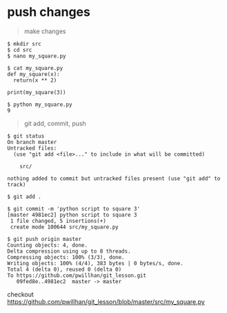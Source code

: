 # push changes

> make changes

```
$ mkdir src
$ cd src
$ nano my_square.py

$ cat my_square.py 
def my_square(x):
  return(x ** 2)

print(my_square(3))

$ python my_square.py 
9
```

> git add, commit, push

```
$ git status
On branch master
Untracked files:
  (use "git add <file>..." to include in what will be committed)

	src/

nothing added to commit but untracked files present (use "git add" to track)

$ git add .

$ git commit -m 'python script to square 3'
[master 4981ec2] python script to square 3
 1 file changed, 5 insertions(+)
 create mode 100644 src/my_square.py
 
$ git push origin master
Counting objects: 4, done.
Delta compression using up to 8 threads.
Compressing objects: 100% (3/3), done.
Writing objects: 100% (4/4), 383 bytes | 0 bytes/s, done.
Total 4 (delta 0), reused 0 (delta 0)
To https://github.com/pwillhan/git_lesson.git
   09fed8e..4981ec2  master -> master
```

checkout https://github.com/pwillhan/git_lesson/blob/master/src/my_square.py

